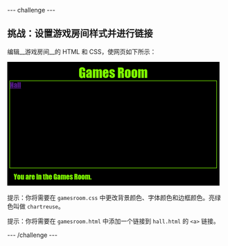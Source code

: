 --- challenge ---
## 挑战：设置游戏房间样式并进行链接

编辑__游戏房间__的 HTML 和 CSS，使网页如下所示： 

![screenshot](images/rooms-games-challenge.png)

提示：你将需要在 `gamesroom.css` 中更改背景颜色、字体颜色和边框颜色。亮绿色叫做 `chartreuse`。  

提示：你将需要在 `gamesroom.html` 中添加一个链接到 `hall.html` 的 `<a>` 链接。




--- /challenge ---
